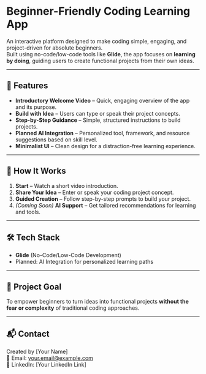 # Beginner-Friendly Coding Learning App

An interactive platform designed to make coding simple, engaging, and project-driven for absolute beginners.  
Built using no-code/low-code tools like **Glide**, the app focuses on **learning by doing**, guiding users to create functional projects from their own ideas.

---

## 🚀 Features
- **Introductory Welcome Video** – Quick, engaging overview of the app and its purpose.  
- **Build with Idea** – Users can type or speak their project concepts.  
- **Step-by-Step Guidance** – Simple, structured instructions to build projects.  
- **Planned AI Integration** – Personalized tool, framework, and resource suggestions based on skill level.  
- **Minimalist UI** – Clean design for a distraction-free learning experience.

---

## 🎯 How It Works
1. **Start** – Watch a short video introduction.
2. **Share Your Idea** – Enter or speak your coding project concept.
3. **Guided Creation** – Follow step-by-step prompts to build your project.
4. *(Coming Soon)* **AI Support** – Get tailored recommendations for learning and tools.

---

## 🛠 Tech Stack
- **Glide** (No-Code/Low-Code Development)
- Planned: AI Integration for personalized learning paths

---

## 📌 Project Goal
To empower beginners to turn ideas into functional projects **without the fear or complexity** of traditional coding approaches.

---

## 📬 Contact
Created by [Your Name]  
📧 Email: your.email@example.com  
🔗 LinkedIn: [Your LinkedIn Link]  
